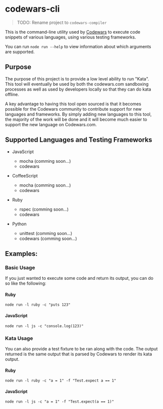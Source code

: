 # codewars-cli

> TODO: Rename project to `codewars-compiler`

This is the command-line utility used by [Codewars](http://www.codewars.com) to execute code snippets of various languages,
using various testing frameworks.

You can run `node run --help` to view information about which arguments are supported.

## Purpose

The purpose of this project is to provide a low level ability to run "Kata". This tool will eventually be used by both
the codewars.com sandboxing processes as well as used by developers locally so that they can do kata offline.

A key advantage to having this tool open sourced is that it becomes possible for the Codewars community to contribute support for new languages and frameworks. By simply adding new languages to this tool, the majority of the work will be done and it will become much easier to support the new language on Codewars.com. 

## Supported Languages and Testing Frameworks

- JavaScript
    - mocha (comming soon...)
    - codewars

- CoffeeScript
    - mocha (comming soon...)
    - codewars

- Ruby
    - rspec (comming soon...)
    - codewars

- Python
    - unittest (comming soon...)
    - codewars (comming soon...)

## Examples:

### Basic Usage
If you just wanted to execute some code and return its output, you can do so like the following:

#### Ruby
```
node run -l ruby -c "puts 123"
```

#### JavaScript
```
node run -l js -c "console.log(123)"
```

### Kata Usage
You can also provide a test fixture to be ran along with the code. The output returned is the same output that is parsed
by Codewars to render its kata output.

#### Ruby
```
node run -l ruby -c "a = 1" -f "Test.expect a == 1"
```

#### JavaScript
```
node run -l js -c "a = 1" -f "Test.expect(a == 1)"
```
